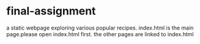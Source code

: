 # final-assignment
a static webpage exploring various popular recipes.
index.html is the main page.please open index.html first. the other pages are linked to index.html
